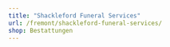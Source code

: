 ```yaml
---
title: "Shackleford Funeral Services"
url: /fremont/shackleford-funeral-services/
shop: Bestattungen
---
```

